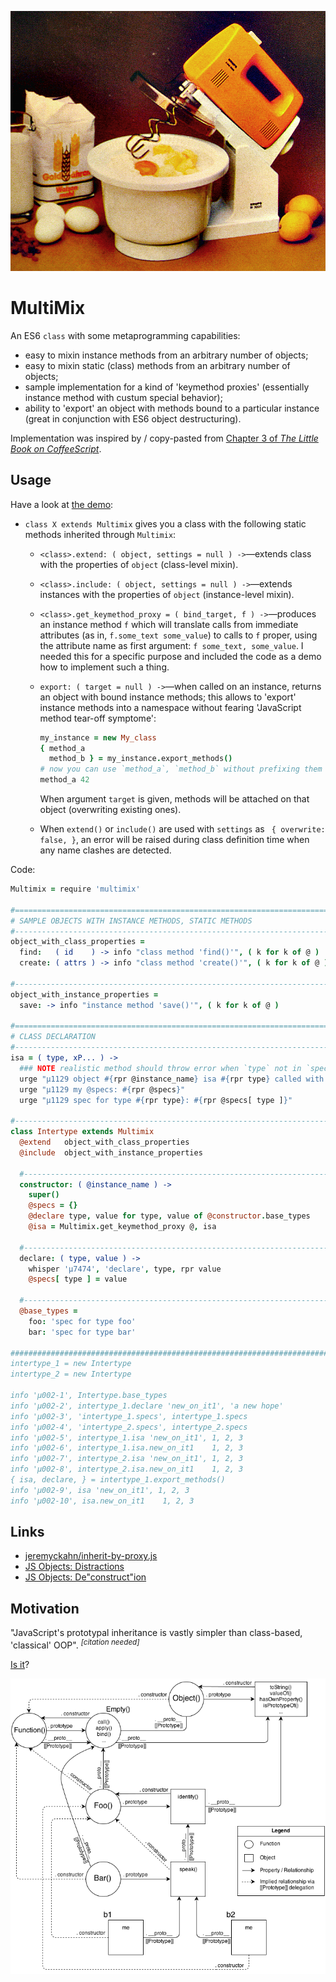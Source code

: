 

![](https://raw.githubusercontent.com/loveencounterflow/multimix/master/artwork/multimix.png)

# MultiMix

An ES6 `class` with some metaprogramming capabilities:

* easy to mixin instance methods from an arbitrary number of objects;
* easy to mixin static (class) methods from an arbitrary number of objects;
* sample implementation for a kind of 'keymethod proxies' (essentially instance method with custum special
  behavior);
* ability to 'export' an object with methods bound to a particular instance (great in conjunction with ES6
  object destructuring).

Implementation was inspired by / copy-pasted from [Chapter 3 of *The Little Book on
CoffeeScript*](https://arcturo.github.io/library/coffeescript/03_classes.html).

## Usage

Have a look at [the
demo](https://github.com/loveencounterflow/multimix/blob/master/src/experiments/demo.coffee):

* `class X extends Multimix` gives you a class with the following static methods inherited through
  `Multimix`:

  *  `<class>.extend: ( object, settings = null ) ->`—extends class with the properties of `object`
     (class-level mixin).
  *  `<class>.include: ( object, settings = null ) ->`—extends instances with the properties of `object`
     (instance-level mixin).
  *  `<class>.get_keymethod_proxy = ( bind_target, f ) ->`—produces an instance method `f` which will
     translate calls from immediate attributes (as in, `f.some_text some_value`) to calls to `f` proper,
     using the attribute name as first argument: `f some_text, some_value`. I needed this for a specific
     purpose and included the code as a demo how to implement such a thing.
  *  `export: ( target = null ) ->`—when called on an instance, returns an object with bound instance
     methods; this allows to 'export' instance methods into a namespace without fearing 'JavaScript method
     tear-off symptome':

     ```coffee
     my_instance = new My_class
     { method_a
       method_b } = my_instance.export_methods()
     # now you can use `method_a`, `method_b` without prefixing them with `my_instance`:
     method_a 42
     ```

     When argument `target` is given, methods will be attached on that object (overwriting existing ones).

  * When `extend()` or `include()` are used with `settings` as ` { overwrite: false, }`, an error will
    be raised during class definition time when any name clashes are detected.

Code:

```coffee
Multimix = require 'multimix'

#=========================================================================================================
# SAMPLE OBJECTS WITH INSTANCE METHODS, STATIC METHODS
#---------------------------------------------------------------------------------------------------------
object_with_class_properties =
  find:   ( id    ) -> info "class method 'find()'", ( k for k of @ )
  create: ( attrs ) -> info "class method 'create()'", ( k for k of @ )

#---------------------------------------------------------------------------------------------------------
object_with_instance_properties =
  save: -> info "instance method 'save()'", ( k for k of @ )

#=========================================================================================================
# CLASS DECLARATION
#---------------------------------------------------------------------------------------------------------
isa = ( type, xP... ) ->
  ### NOTE realistic method should throw error when `type` not in `specs` ###
  urge "µ1129 object #{rpr @instance_name} isa #{rpr type} called with #{rpr xP}"
  urge "µ1129 my @specs: #{rpr @specs}"
  urge "µ1129 spec for type #{rpr type}: #{rpr @specs[ type ]}"

#---------------------------------------------------------------------------------------------------------
class Intertype extends Multimix
  @extend   object_with_class_properties
  @include  object_with_instance_properties

  #-------------------------------------------------------------------------------------------------------
  constructor: ( @instance_name ) ->
    super()
    @specs = {}
    @declare type, value for type, value of @constructor.base_types
    @isa = Multimix.get_keymethod_proxy @, isa

  #-------------------------------------------------------------------------------------------------------
  declare: ( type, value ) ->
    whisper 'µ7474', 'declare', type, rpr value
    @specs[ type ] = value

  #-------------------------------------------------------------------------------------------------------
  @base_types =
    foo: 'spec for type foo'
    bar: 'spec for type bar'

##########################################################################################################
intertype_1 = new Intertype
intertype_2 = new Intertype

info 'µ002-1', Intertype.base_types
info 'µ002-2', intertype_1.declare 'new_on_it1', 'a new hope'
info 'µ002-3', 'intertype_1.specs', intertype_1.specs
info 'µ002-4', 'intertype_2.specs', intertype_2.specs
info 'µ002-5', intertype_1.isa 'new_on_it1', 1, 2, 3
info 'µ002-6', intertype_1.isa.new_on_it1    1, 2, 3
info 'µ002-7', intertype_2.isa 'new_on_it1', 1, 2, 3
info 'µ002-8', intertype_2.isa.new_on_it1    1, 2, 3
{ isa, declare, } = intertype_1.export_methods()
info 'µ002-9', isa 'new_on_it1', 1, 2, 3
info 'µ002-10', isa.new_on_it1    1, 2, 3
```


## Links

* [jeremyckahn/inherit-by-proxy.js](https://gist.github.com/jeremyckahn/5552373)
* [JS Objects: Distractions](https://davidwalsh.name/javascript-objects-distractions)
* [JS Objects: De"construct"ion](https://davidwalsh.name/javascript-objects-deconstruction)

## Motivation

"JavaScript's prototypal inheritance is vastly simpler than class-based, 'classical' OOP".&nbsp;<sup>*[citation
needed]*</sup>

[Is it](https://davidwalsh.name/javascript-objects-deconstruction)?

![](https://raw.githubusercontent.com/loveencounterflow/multimix/master/artwork/JavaScriptObjects--Full.png)






